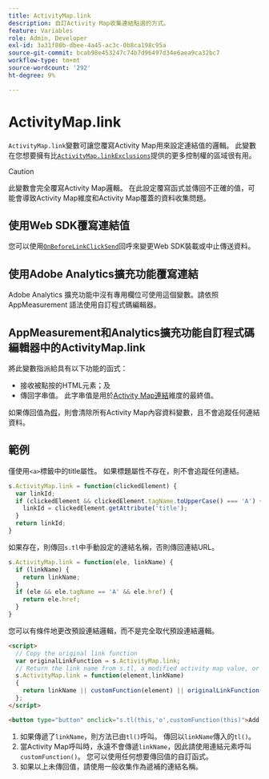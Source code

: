```yaml
---
title: ActivityMap.link
description: 自訂Activity Map收集連結點選的方式。
feature: Variables
role: Admin, Developer
exl-id: 3a31f80b-dbee-4a45-ac3c-0b8ca198c95a
source-git-commit: bcab98e453247c74b7d96497d34e6aea9ca32bc7
workflow-type: tm+mt
source-wordcount: '292'
ht-degree: 9%

---
```


# ActivityMap.link

`ActivityMap.link`變數可讓您覆寫Activity Map用來設定連結值的邏輯。 此變數在您想要擁有比[`ActivityMap.linkExclusions`](../config-vars/activitymap-linkexclusions.md)提供的更多控制權的區域很有用。

>[!CAUTION]
>此變數會完全覆寫Activity Map邏輯。 在此設定覆寫函式並傳回不正確的值，可能會導致Activity Map維度和Activity Map覆蓋的資料收集問題。

## 使用Web SDK覆寫連結值

您可以使用[`OnBeforeLinkClickSend`](https://experienceleague.adobe.com/en/docs/experience-platform/web-sdk/commands/configure/onbeforelinkclicksend)回呼來變更Web SDK裝載或中止傳送資料。

## 使用Adobe Analytics擴充功能覆寫連結

Adobe Analytics 擴充功能中沒有專用欄位可使用這個變數。請依照 AppMeasurement 語法使用自訂程式碼編輯器。

## AppMeasurement和Analytics擴充功能自訂程式碼編輯器中的ActivityMap.link

將此變數指派給具有以下功能的函式：

* 接收被點按的HTML元素；及
* 傳回字串值。 此字串值是用於[Activity Map連結](/help/components/dimensions/activity-map-link.md)維度的最終值。

如果傳回值為[假](https://developer.mozilla.org/zh-TW/docs/Glossary/Falsy)，則會清除所有Activity Map內容資料變數，且不會追蹤任何連結資料。

## 範例

僅使用`<a>`標籤中的title屬性。 如果標題屬性不存在，則不會追蹤任何連結。

```js
s.ActivityMap.link = function(clickedElement) {
  var linkId;
  if (clickedElement && clickedElement.tagName.toUpperCase() === 'A') {
    linkId = clickedElement.getAttribute('title');
  }
  return linkId;
}
```

如果存在，則傳回`s.tl`中手動設定的連結名稱，否則傳回連結URL。

```js
s.ActivityMap.link = function(ele, linkName) {
  if (linkName) {
    return linkName;
  }
  if (ele && ele.tagName == 'A' && ele.href) {
    return ele.href;
  }
}
```

您可以有條件地更改預設連結邏輯，而不是完全取代預設連結邏輯。

```html
<script>
  // Copy the original link function
  var originalLinkFunction = s.ActivityMap.link;
  // Return the link name from s.tl, a modified activity map value, or the original activity map value
  s.ActivityMap.link = function(element,linkName)
  {
    return linkName || customFunction(element) || originalLinkFunction(element,linkName);
  };
</script>

<button type="button" onclick="s.tl(this,'o',customFunction(this)">Add To Cart</button>
```

1. 如果傳遞了`linkName`，則方法已由`tl()`呼叫。 傳回以`linkName`傳入的`tl()`。
2. 當Activity Map呼叫時，永遠不會傳遞`linkName`，因此請使用連結元素呼叫`customFunction()`。 您可以使用任何想要傳回值的自訂函式。
3. 如果以上未傳回值，請使用一般收集作為遞補的連結名稱。
